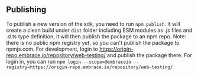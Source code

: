 ## Publishing

To publish a new version of the sdk, you need to run `npm publish`. It will create a clean build under `dist` folder
including ESM modules as .js files and .d.ts type definition, it will then publish the package to an npm repo.
Note: there is no public npm registry yet, so you can't publish the package to npmjs.com.
For development, login to https://origin-repo.embrace.io/repository/web-testing/ and publish the package there.
For login in, you can run
`npm login --scope=@embraceio --registry=https://origin-repo.embrace.io/repository/web-testing/`
